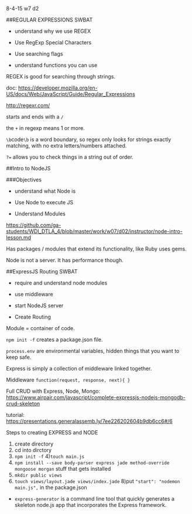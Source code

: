8-4-15 w7 d2

##REGULAR EXPRESSIONS
SWBAT

- understand why we use REGEX

- Use RegExp Special Characters

- Use searching flags

- understand functions you can use

REGEX is good for searching through strings.

doc: https://developer.mozilla.org/en-US/docs/Web/JavaScript/Guide/Regular_Expressions

http://regexr.com/

starts and ends with a `/`

the `+` in regexp means 1 or more.

`\b`code`\b` is a word boundary, so regex only looks for strings exactly matching, with no extra letters/numbers attached.

`?=` allows you to check things in a string out of order.

##Intro to NodeJS

###Objectives

- understand what Node is

- Use Node to execute JS

- Understand Modules

https://github.com/ga-students/WDI_DTLA_4/blob/master/work/w07/d02/instructor/node-intro-lesson.md

Has packages / modules that extend its functionality, like Ruby uses gems.

Node is not a server.  It has performance though. 

##ExpressJS Routing
SWBAT

- require and understand node modules

- use middleware

- start NodeJS server

- Create Routing

Module = container of code.

`npm init -f` creates a package.json file.

`process.env` are environmental variables, hidden things that you want to keep safe. 

Express is simply a collection of middleware linked together.  

Middleware `function(request, response, next){
}`

Full CRUD with Express, Node, Mongo: https://www.airpair.com/javascript/complete-expressjs-nodejs-mongodb-crud-skeleton

tutorial: https://presentations.generalassemb.ly/7ee226202604b9db6cc6#/6

Steps to creating EXPRESS and NODE
1) create directory
2) cd into dirctory
3) `npm init -f`
4)`touch main.js`
5) `npm install --save body-parser express jade method-override mongoose morgan` stuff that gets installed
6) `mkdir public views`
7) `touch views/layout.jade views/index.jade`
8)put `"start": "nodemon main.js",` in the package.json


- `express-generator` is a command line tool that quickly generates a skeleton node.js app that incorporates the Express framework.